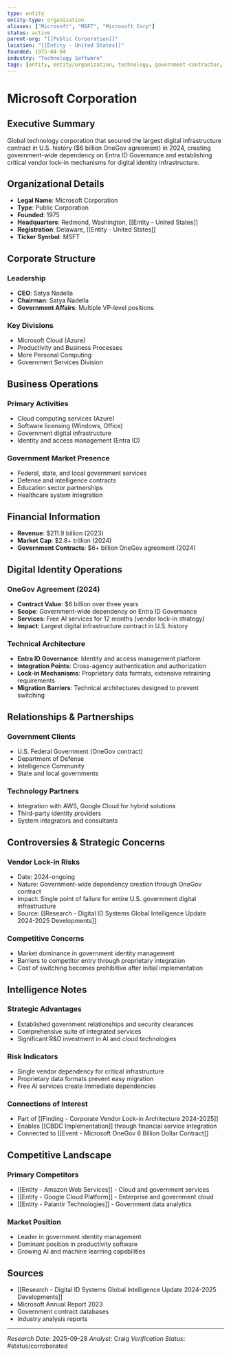 ```yaml
---
type: entity
entity-type: organization
aliases: ["Microsoft", "MSFT", "Microsoft Corp"]
status: active
parent-org: "[[Public Corporation]]"
location: "[[Entity - United States]]"
founded: 1975-04-04
industry: "Technology Software"
tags: [entity, entity/organization, technology, government-contractor, vendor-lock-in, 2024-2025]
---
```


# Microsoft Corporation

## Executive Summary
Global technology corporation that secured the largest digital infrastructure contract in U.S. history ($6 billion OneGov agreement) in 2024, creating government-wide dependency on Entra ID Governance and establishing critical vendor lock-in mechanisms for digital identity infrastructure.

## Organizational Details
- **Legal Name**: Microsoft Corporation
- **Type**: Public Corporation
- **Founded**: 1975
- **Headquarters**: Redmond, Washington, [[Entity - United States]]
- **Registration**: Delaware, [[Entity - United States]]
- **Ticker Symbol**: MSFT

## Corporate Structure
### Leadership
- **CEO**: Satya Nadella
- **Chairman**: Satya Nadella
- **Government Affairs**: Multiple VP-level positions

### Key Divisions
- Microsoft Cloud (Azure)
- Productivity and Business Processes
- More Personal Computing
- Government Services Division

## Business Operations
### Primary Activities
- Cloud computing services (Azure)
- Software licensing (Windows, Office)
- Government digital infrastructure
- Identity and access management (Entra ID)

### Government Market Presence
- Federal, state, and local government services
- Defense and intelligence contracts
- Education sector partnerships
- Healthcare system integration

## Financial Information
- **Revenue**: $211.9 billion (2023)
- **Market Cap**: $2.8+ trillion (2024)
- **Government Contracts**: $6+ billion OneGov agreement (2024)

## Digital Identity Operations

### OneGov Agreement (2024)
- **Contract Value**: $6 billion over three years
- **Scope**: Government-wide dependency on Entra ID Governance
- **Services**: Free AI services for 12 months (vendor lock-in strategy)
- **Impact**: Largest digital infrastructure contract in U.S. history

### Technical Architecture
- **Entra ID Governance**: Identity and access management platform
- **Integration Points**: Cross-agency authentication and authorization
- **Lock-in Mechanisms**: Proprietary data formats, extensive retraining requirements
- **Migration Barriers**: Technical architectures designed to prevent switching

## Relationships & Partnerships
### Government Clients
- U.S. Federal Government (OneGov contract)
- Department of Defense
- Intelligence Community
- State and local governments

### Technology Partners
- Integration with AWS, Google Cloud for hybrid solutions
- Third-party identity providers
- System integrators and consultants

## Controversies & Strategic Concerns

### Vendor Lock-in Risks
- Date: 2024-ongoing
- Nature: Government-wide dependency creation through OneGov contract
- Impact: Single point of failure for entire U.S. government digital infrastructure
- Source: [[Research - Digital ID Systems Global Intelligence Update 2024-2025 Developments]]

### Competitive Concerns
- Market dominance in government identity management
- Barriers to competitor entry through proprietary integration
- Cost of switching becomes prohibitive after initial implementation

## Intelligence Notes
### Strategic Advantages
- Established government relationships and security clearances
- Comprehensive suite of integrated services
- Significant R&D investment in AI and cloud technologies

### Risk Indicators
- Single vendor dependency for critical infrastructure
- Proprietary data formats prevent easy migration
- Free AI services create immediate dependencies

### Connections of Interest
- Part of [[Finding - Corporate Vendor Lock-in Architecture 2024-2025]]
- Enables [[CBDC Implementation]] through financial service integration
- Connected to [[Event - Microsoft OneGov 6 Billion Dollar Contract]]

## Competitive Landscape
### Primary Competitors
- [[Entity - Amazon Web Services]] - Cloud and government services
- [[Entity - Google Cloud Platform]] - Enterprise and government cloud
- [[Entity - Palantir Technologies]] - Government data analytics

### Market Position
- Leader in government identity management
- Dominant position in productivity software
- Growing AI and machine learning capabilities

## Sources
- [[Research - Digital ID Systems Global Intelligence Update 2024-2025 Developments]]
- Microsoft Annual Report 2023
- Government contract databases
- Industry analysis reports

---
*Research Date*: 2025-09-28
*Analyst*: Craig
*Verification Status*: #status/corroborated